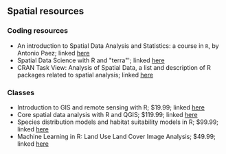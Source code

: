 ## Spatial resources 

### Coding resources
* An introduction to Spatial Data Analysis and Statistics: a course in `R`, by Antonio Paez; linked [here](https://paezha.github.io/spatial-analysis-r/)
* Spatial Data Science with R and "terra"'; linked [here](https://rspatial.org/terra/index.html)
* CRAN Task View: Analysis of Spatial Data, a list and description of R packages related to spatial analysis; linked [here](https://cran.r-project.org/web/views/Spatial.html)

### Classes 
* Introduction to GIS and remote sensing with R; $19.99; linked [here](https://www.udemy.com/course/introduction-to-gis-and-remote-sensing-with-r/)
* Core spatial data analysis with R and QGIS; $119.99; linked [here](https://www.udemy.com/course/core-spatial-data-analysis-with-r-and-qgis/)
* Species distribution models and habitat suitability models in R; $99.99; linked [here](https://www.udemy.com/course/species-distribution-models-with-gis-machine-learning-in-r/)
* Machine Learning in R: Land Use Land Cover Image Analysis; $49.99; linked [here](https://www.udemy.com/course/machine-learning-in-r-image-classification-for-lulc-mapping/)
